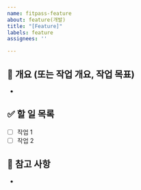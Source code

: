 ```yaml
---
name: fitpass-feature
about: feature(개발)
title: "[Feature]"
labels: feature
assignees: ''

---
```


## 🧩 개요 (또는 작업 개요, 작업 목표)
-

## ✅ 할 일 목록
- [ ] 작업 1
- [ ] 작업 2

## 📌 참고 사항
-
